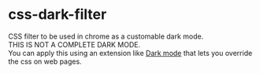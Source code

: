 # css-dark-filter
CSS filter to be used in chrome as a customable dark mode.\
THIS IS NOT A COMPLETE DARK MODE.\
You can apply this using an extension like [Dark mode](https://chrome.google.com/webstore/detail/dark-mode/dmghijelimhndkbmpgbldicpogfkceaj) that lets you override the css on web pages.

